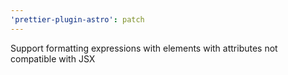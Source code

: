 ```yaml
---
'prettier-plugin-astro': patch
---
```


Support formatting expressions with elements with attributes not compatible with JSX
